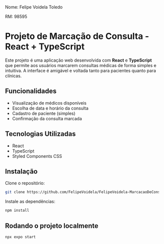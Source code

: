 Nome: Felipe Voidela Toledo 

RM: 98595
#  Projeto de Marcação de Consulta - React + TypeScript

Este projeto é uma aplicação web desenvolvida com **React** e **TypeScript** que permite aos usuários marcarem consultas médicas de forma simples e intuitiva. A interface é amigável e voltada tanto para pacientes quanto para clínicas.

##  Funcionalidades

- Visualização de médicos disponíveis
- Escolha de data e horário da consulta
- Cadastro de paciente (simples)
- Confirmação da consulta marcada

## Tecnologias Utilizadas

- React
- TypeScript
- Styled Components CSS 


## Instalação

Clone o repositório:

```bash
git clone https://github.com/FelipeVoidela/FelipeVoidela-MarcacaoDeConsultasMedicas
```

Instale as dependências:

```bash
npm install
```

## Rodando o projeto localmente

```bash
npx expo start
```
